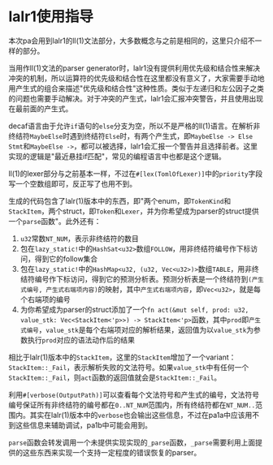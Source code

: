 # lalr1使用指导

本次pa会用到lalr1的ll(1)文法部分，大多数概念与之前是相同的，这里只介绍不一样的部分。

当用作ll(1)文法的parser generator时，lalr1没有提供利用优先级和结合性来解决冲突的机制，所以运算符的优先级和结合性在这里都没有意义了，大家需要手动地用产生式的组合来描述"优先级和结合性"这种性质。类似于左递归和左公因子之类的问题也需要手动解决。对于冲突的产生式，lalr1会汇报冲突警告，并且使用出现在最前面的产生式。

decaf语言由于允许`if`语句的`else`分支为空，所以不是严格的ll(1)语言。在解析非终结符`MaybeElse`时遇到终结符`Else`时，有两个产生式，即`MaybeElse -> Else Stmt`和`MaybeElse ->`，都可以被选择，lalr1会汇报一个警告并且选择前者。这里实现的逻辑是"最近悬挂if匹配"，常见的编程语言中也都是这个逻辑。

ll(1)的lexer部分与之前基本一样，不过在`#[lex(TomlOfLexer)]`中的`priority`字段写一个空数组即可，反正写了也用不到。

生成的代码包含了lalr(1)版本中的东西，即"两个enum，即`TokenKind`和`StackItem`，两个struct，即`Token`和`Lexer`，并为你希望成为parser的struct提供一个`parse`函数"。此外还有：

1. `u32`常数`NT_NUM`，表示非终结符的数目
2. 包在`lazy_static!`中的`HashSat<u32>`数组`FOLLOW`，用非终结符编号作下标访问，得到它的follow集合
3. 包在`lazy_static!`中的`HashMap<u32, (u32, Vec<u32>)>`数组`TABLE`，用非终结符编号作下标访问，得到它的预测分析表。预测分析表是一个终结符到`(产生式编号, 产生式右端项内容)`的映射，其中`产生式右端项内容`，即`Vec<u32>`，就是每个右端项的编号
4. 为你希望成为parser的struct添加了一个`fn act(&mut self, prod: u32, value_stk: Vec<StackItem<'p>>) -> StackItem<'p>`函数，其中`prod`即`产生式编号`，`value_stk`是每个右端项对应的解析结果，返回值为以`value_stk`为参数执行`prod`对应的语法动作后的结果

相比于lalr(1)版本中的`StackItem`，这里的`StackItem`增加了一个variant：`StackItem::_Fail`，表示解析失败的文法符号。如果`value_stk`中有任何一个`StackItem::_Fail`，则`act`函数的返回值就会是`StackItem::_Fail`。

利用`#[verbose(OutputPath)]`可以查看每个文法符号和产生式的编号，文法符号编号保证所有非终结符的编号都在`0..NT_NUM`范围内，所有终结符都在`NT_NUM..`范围内。其实在lalr(1)版本中的`verbose`也会输出这些信息，不过在pa1a中应该用不到这些信息来辅助调试，pa1b中可能会用到。

`parse`函数会转发调用一个未提供实现实现的`_parse`函数，`_parse`需要利用上面提供的这些东西来实现一个支持一定程度的错误恢复的parser。